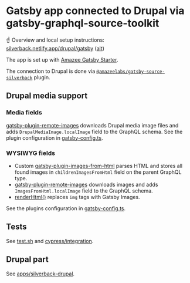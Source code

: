 # Gatsby app connected to Drupal via gatsby-graphql-source-toolkit

☝️ Overview and local setup instructions:
[silverback.netlify.app/drupal/gatsby](https://silverback.netlify.app/drupal/gatsby)
([alt](../silverback-website/docs/drupal/gatsby.mdx))

The app is set up with
[Amazee Gatsby Starter](https://github.com/AmazeeLabs/gatsby-starter).

The connection to Drupal is done via
[`@amazeelabs/gatsby-source-silverback`](../../packages/npm/@amazeelabs/gatsby-source-silverback)
plugin.

## Drupal media support

### Media fields

[gatsby-plugin-remote-images](https://www.gatsbyjs.com/plugins/gatsby-plugin-remote-images/)
downloads Drupal media image files and adds `DrupalMediaImage.localImage` field
to the GraphQL schema. See the plugin configuration in
[gatsby-config.ts](./gatsby-config.ts).

### WYSIWYG fields

- Custom
  [gatsby-plugin-images-from-html](./plugins/gatsby-plugin-images-from-html)
  parses HTML and stores all found images in `childrenImagesFromHtml` field on
  the parent GraphQL type.
- [gatsby-plugin-remote-images](https://www.gatsbyjs.com/plugins/gatsby-plugin-remote-images/)
  downloads images and adds `ImagesFromHtml.localImage` field to the GraphQL
  schema.
- [renderHtml()](./plugins/gatsby-plugin-images-from-html/render-html.tsx)
  replaces `img` tags with Gatsby Images.

See the plugins configuration in [gatsby-config.ts](./gatsby-config.ts).

## Tests

See [test.sh](./test.sh) and [cypress/integration](./cypress/integration).

## Drupal part

See [apps/silverback-drupal](../silverback-drupal).
